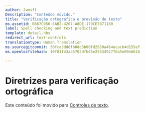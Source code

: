 ```yaml
---
author: Jwmsft
Description: "Conteúdo movido."
title: "Verificação ortográfica e previsão de texto"
ms.assetid: B867C956-5AB2-4207-A8DE-179CE7871180
label: Spell checking and text prediction
template: detail.hbs
redirect_url: text-controls
translationtype: Human Translation
ms.sourcegitcommit: 30fca3dd8fb0dd3b00fd2950a464ecacb4d155ef
ms.openlocfilehash: 10f81f43aa5702dfb65e255349277da5e09e6616

---
```


# Diretrizes para verificação ortográfica

Este conteúdo foi movido para [Controles de texto](text-controls.md#guidelines-for-spell-checking).


<!--HONumber=Aug16_HO3-->


